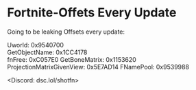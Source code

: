 # Fortnite-Offets Every Update
Going to be leaking Offsets every update:

Uworld: 0x9540700  
GetObjectName: 0x1CC4178  
fnFree: 0xC057E0                                                                                                                                                               GetBoneMatrix: 0x1153620                     
ProjectionMatrixGivenView: 0x5E7AD14
FNamePool: 0x9539988

<Discord: dsc.lol/shotfn>



